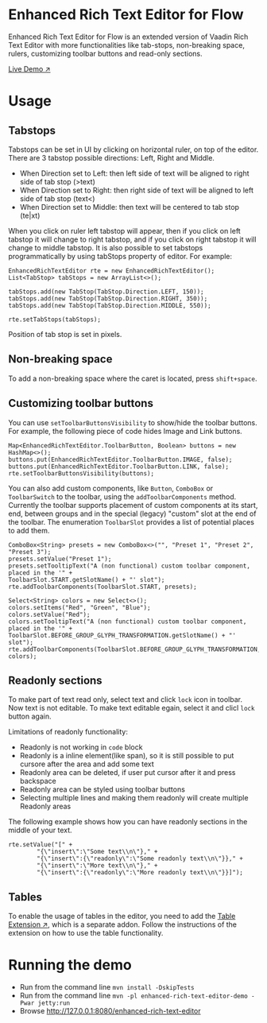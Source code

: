 # Enhanced Rich Text Editor for Flow

Enhanced Rich Text Editor for Flow is an extended version of Vaadin Rich Text 
Editor with more functionalities like tab-stops, non-breaking space, rulers, customizing toolbar buttons and
read-only sections.

 [Live Demo ↗](https://incubator.app.fi/enhanced-rich-text-editor-demo/enhanced-rich-text-editor)

# Usage

## Tabstops

Tabstops can be set in UI by clicking on horizontal ruler, on top of the editor. 
There are 3 tabstop possible directions: Left, Right and Middle.
* When Direction set to Left: then left side of text will be aligned to right side of tab stop (>text)
* When Direction set to Right: then right side of text will be aligned to left side of tab stop  (text<)
* When Direction set to Middle: then text will be centered to tab stop  (te|xt)

When you click on ruler left tabstop will appear, 
then if you click on left tabstop it will change to right tabstop, and if you click on right tabstop it will change to middle tabstop. 
It is also possible to set tabstops programmatically by using tabStops property of editor. For example:

```
EnhancedRichTextEditor rte = new EnhancedRichTextEditor();
List<TabStop> tabStops = new ArrayList<>();

tabStops.add(new TabStop(TabStop.Direction.LEFT, 150));
tabStops.add(new TabStop(TabStop.Direction.RIGHT, 350));
tabStops.add(new TabStop(TabStop.Direction.MIDDLE, 550));

rte.setTabStops(tabStops);
```

Position of tab stop is set in pixels.

## Non-breaking space

To add a non-breaking space where the caret is located, press `shift+space`.

## Customizing toolbar buttons

You can use `setToolbarButtonsVisibility` to show/hide the toolbar buttons. For example, the following piece of code hides Image and Link buttons.

```
Map<EnhancedRichTextEditor.ToolbarButton, Boolean> buttons = new HashMap<>();
buttons.put(EnhancedRichTextEditor.ToolbarButton.IMAGE, false);
buttons.put(EnhancedRichTextEditor.ToolbarButton.LINK, false);
rte.setToolbarButtonsVisibility(buttons);
```

You can also add custom components, like `Button`, `ComboBox` or `ToolbarSwitch` to the toolbar, using the
`addToolbarComponents` method. Currently the toolbar supports placement of custom components at its start, end, between
groups and in the special (legacy) "custom" slot at the end of the toolbar. The enumeration `ToolbarSlot` provides a 
list of potential places to add them. 

```
ComboBox<String> presets = new ComboBox<>("", "Preset 1", "Preset 2", "Preset 3");
presets.setValue("Preset 1");
presets.setTooltipText("A (non functional) custom toolbar component, placed in the '" + 
ToolbarSlot.START.getSlotName() + "' slot");
rte.addToolbarComponents(ToolbarSlot.START, presets);

Select<String> colors = new Select<>();
colors.setItems("Red", "Green", "Blue");
colors.setValue("Red");
colors.setTooltipText("A (non functional) custom toolbar component, placed in the '" + 
ToolbarSlot.BEFORE_GROUP_GLYPH_TRANSFORMATION.getSlotName() + "' slot");
rte.addToolbarComponents(ToolbarSlot.BEFORE_GROUP_GLYPH_TRANSFORMATION, colors);
```

## Readonly sections

To make part of text read only, select text and click `lock` icon in toolbar. Now text is not editable. 
To make text editable egain, select it and clicl `lock` button again.

Limitations of readonly functionality:
* Readonly is not working in `code` block
* Readonly is a inline element(like span), so it is still possible to put cursore after the area and add some text
* Readonly area can be deleted, if user put cursor after it and press backspace
* Readonly area can be styled using toolbar buttons
* Selecting multiple lines and making them readonly will create multiple Readonly areas

The following example shows how you can have readonly sections in the middle of your text. 

```
rte.setValue("[" +
        "{\"insert\":\"Some text\\n\"}," +
        "{\"insert\":{\"readonly\":\"Some readonly text\\n\"}}," +
        "{\"insert\":\"More text\\n\"}," +
        "{\"insert\":{\"readonly\":\"More readonly text\\n\"}}]");
``` 

## Tables
To enable the usage of tables in the editor, you need to add the 
[Table Extension ↗](https://vaadin.com/directory/component/enhanced-rich-text-editor-tables-extension), which is a 
separate addon. Follow the instructions of the extension on how to use the table functionality.

# Running the demo
* Run from the command line `mvn install -DskipTests`
* Run from the command line `mvn -pl enhanced-rich-text-editor-demo -Pwar jetty:run`
* Browse http://127.0.0.1:8080/enhanced-rich-text-editor

